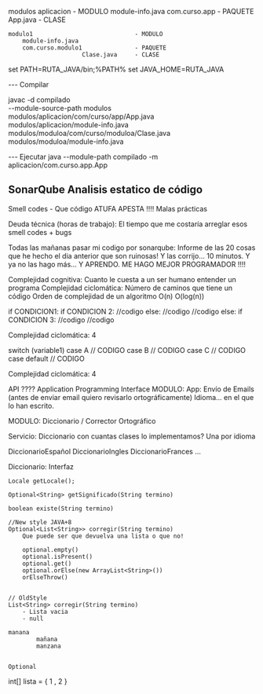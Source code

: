 modulos
    aplicacion                          - MODULO
        module-info.java
        com.curso.app                   - PAQUETE
                     App.java           - CLASE
                     
    modulo1                             - MODULO
        module-info.java
        com.curso.modulo1               - PAQUETE
                         Clase.java     - CLASE

set PATH=RUTA_JAVA/bin;%PATH%
set JAVA_HOME=RUTA_JAVA

--- Compilar

javac -d compilado \
      --module-source-path modulos \
      modulos/aplicacion/com/curso/app/App.java \
      modulos/aplicacion/module-info.java \
      modulos/moduloa/com/curso/moduloa/Clase.java \
      modulos/moduloa/module-info.java
      
--- Ejecutar
java --module-path compilado -m aplicacion/com.curso.app.App








SonarQube Analisis estatico de código 
-------------------------------------

Smell codes - Que código ATUFA APESTA !!!!
    Malas prácticas

Deuda técnica (horas de trabajo): El tiempo que me costaría arreglar esos smell codes + bugs

Todas las mañanas pasar mi codigo por sonarqube:
Informe de las 20 cosas que he hecho el dia anterior que son ruinosas!
Y las corrijo... 10 minutos. Y ya no las hago más... Y APRENDO. ME HAGO MEJOR PROGRAMADOR !!!!

Complejidad cognitiva:      Cuanto le cuesta a un ser humano entender un programa
Complejidad ciclomática:    Número de caminos que tiene un código
Orden de complejidad de un algoritmo O(n) O(log(n))

if CONDICION1:
    if CONDICION 2:
        //codigo
    else:
        //codigo
    //codigo
else:
    if CONDICION 3:
        //codigo
    //codigo

Complejidad ciclomática: 4

switch (variable1)
    case A
        // CODIGO
    case B
        // CODIGO
    case C
        // CODIGO
    case default
        // CODIGO

Complejidad ciclomática: 4
    



API ????
Application Programming Interface
MODULO: App: Envío de Emails                        (antes de enviar email quiero revisarlo ortográficamente)
             Idioma... en el que lo han escrito.

MODULO: Diccionario / Corrector Ortográfico

Servicio: Diccionario con cuantas clases lo implementamos? Una por idioma

DiccionarioEspañol
DiccionarioIngles
DiccionarioFrances
                    ...

Diccionario: Interfaz
        
    Locale getLocale();
    
    Optional<String> getSignificado(String termino)
    
    boolean existe(String termino)
    
    //New style JAVA+8
    Optional<List<String>> corregir(String termino)
        Que puede ser que devuelva una lista o que no!
        
        optional.empty()
        optional.isPresent()
        optional.get()
        optional.orElse(new ArrayList<String>())
        orElseThrow()
        
    
    // OldStyle
    List<String> corregir(String termino)
        - Lista vacia
        - null
    
    manana
            mañana
            manzana
            
    
    Optional
    
    




 int[] lista = { 1 , 2 }